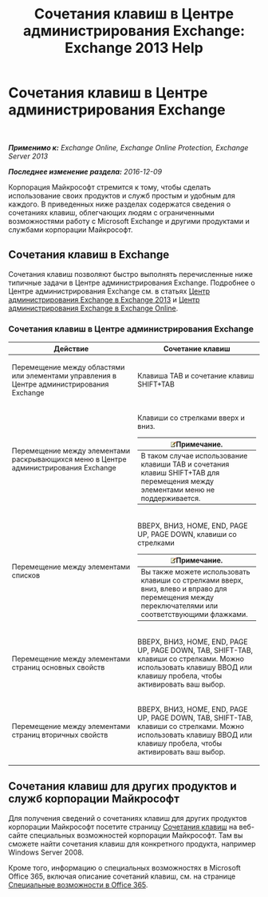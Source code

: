 ﻿---
title: 'Сочетания клавиш в Центре администрирования Exchange: Exchange 2013 Help'
TOCTitle: Сочетания клавиш в Центре администрирования Exchange
ms:assetid: 146b2b52-1ef8-4606-991a-4cf4da694970
ms:mtpsurl: https://technet.microsoft.com/ru-ru/library/JJ150484(v=EXCHG.150)
ms:contentKeyID: 50487492
ms.date: 04/30/2018
mtps_version: v=EXCHG.150
ms.translationtype: HT
---

# Сочетания клавиш в Центре администрирования Exchange

 

_**Применимо к:** Exchange Online, Exchange Online Protection, Exchange Server 2013_

_**Последнее изменение раздела:** 2016-12-09_

Корпорация Майкрософт стремится к тому, чтобы сделать использование своих продуктов и служб простым и удобным для каждого. В приведенных ниже разделах содержатся сведения о сочетаниях клавиш, облегчающих людям с ограниченными возможностями работу с Microsoft Exchange и другими продуктами и службами корпорации Майкрософт.

## Сочетания клавиш в Exchange

Сочетания клавиш позволяют быстро выполнять перечисленные ниже типичные задачи в Центре администрирования Exchange. Подробнее о Центре администрирования Exchange см. в статьях [Центр администрирования Exchange в Exchange 2013](exchange-admin-center-in-exchange-2013-exchange-2013-help.md) и [Центр администрирования Exchange в Exchange Online](https://technet.microsoft.com/ru-ru/library/jj200743\(v=exchg.150\)).

### Сочетания клавиш в Центре администрирования Exchange

<table>
<colgroup>
<col style="width: 50%" />
<col style="width: 50%" />
</colgroup>
<thead>
<tr class="header">
<th>Действие</th>
<th>Сочетание клавиш</th>
</tr>
</thead>
<tbody>
<tr class="odd">
<td><p>Перемещение между областями или элементами управления в Центре администрирования Exchange</p></td>
<td><p>Клавиша TAB и сочетание клавиш SHIFT+TAB</p></td>
</tr>
<tr class="even">
<td><p>Перемещение между элементами раскрывающихся меню в Центре администрирования Exchange</p></td>
<td><p>Клавиши со стрелками вверх и вниз.</p>
<table>
<thead>
<tr class="header">
<th><img src="images/JJ126620.note(EXCHG.150).gif" title="Примечание" alt="Примечание" />Примечание.</th>
</tr>
</thead>
<tbody>
<tr class="odd">
<td>В таком случае использование клавиши TAB и сочетания клавиш SHIFT+TAB для перемещения между элементами меню не поддерживается.</td>
</tr>
</tbody>
</table>

</td>
</tr>
<tr class="odd">
<td><p>Перемещение между элементами списков</p></td>
<td><p>ВВЕРХ, ВНИЗ, HOME, END, PAGE UP, PAGE DOWN, клавиши со стрелками</p>
<table>
<thead>
<tr class="header">
<th><img src="images/JJ126620.note(EXCHG.150).gif" title="Примечание" alt="Примечание" />Примечание.</th>
</tr>
</thead>
<tbody>
<tr class="odd">
<td>Вы также можете использовать клавиши со стрелками вверх, вниз, влево и вправо для перемещения между переключателями или соответствующими флажками.</td>
</tr>
</tbody>
</table>

</td>
</tr>
<tr class="even">
<td><p>Перемещение между элементами страниц основных свойств</p></td>
<td><p>ВВЕРХ, ВНИЗ, HOME, END, PAGE UP, PAGE DOWN, TAB, SHIFT-TAB, клавиши со стрелками. Можно использовать клавишу ВВОД или клавишу пробела, чтобы активировать ваш выбор.</p></td>
</tr>
<tr class="odd">
<td><p>Перемещение между элементами страниц вторичных свойств</p></td>
<td><p>ВВЕРХ, ВНИЗ, HOME, END, PAGE UP, PAGE DOWN, TAB, SHIFT-TAB, клавиши со стрелками. Можно использовать клавишу ВВОД или клавишу пробела, чтобы активировать ваш выбор.</p></td>
</tr>
</tbody>
</table>


## Сочетания клавиш для других продуктов и служб корпорации Майкрософт

Для получения сведений о сочетаниях клавиш для других продуктов корпорации Майкрософт посетите страницу [Сочетания клавиш](https://go.microsoft.com/fwlink/p/?linkid=248894) на веб-сайте специальных возможностей корпорации Майкрософт. Там вы сможете найти сочетания клавиш для конкретного продукта, например Windows Server 2008.

Кроме того, информацию о специальных возможностях в Microsoft Office 365, включая описание сочетаний клавиш, см. на странице [Специальные возможности в Office 365](https://officepreview.microsoft.com/search/redir/ha102817204.aspx).

